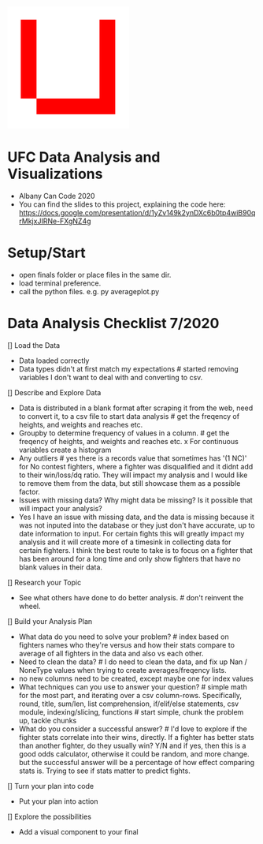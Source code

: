 ![](https://github.com/calvinmorett/img/blob/main/ufc.gif)

# UFC Data Analysis and Visualizations
- Albany Can Code 2020
- You can find the slides to this project, explaining the code here: https://docs.google.com/presentation/d/1yZv149k2ynDXc6b0tp4wiB90qrMkjxJIRNe-FXgNZ4g

# Setup/Start
- open finals folder or place files in the same dir.
- load terminal preference.
- call the python files. e.g. py averageplot.py

# Data Analysis Checklist 7/2020
[] Load the Data
- Data loaded correctly
- Data types didn't at first match my expectations # started removing variables I don't want to deal with and converting to csv.

[] Describe and Explore Data
- Data is distributed in a blank format after scraping it from the web, need to convert it, 
to a csv file to start data analysis # get the freqency of heights, and weights and reaches etc.
- Groupby to determine frequency of values in a column. # get the freqency of heights, and weights and reaches etc.
x For continuous variables create a histogram
- Any outliers # yes there is a records value that sometimes has '(1 NC)' for No contest fighters, where a fighter was disqualified and it didnt add to their win/loss/dq ratio. They will impact my analysis and I would like to remove them from the data, but still showcase them as a possible factor.
- Issues with missing data? Why might data be missing? Is it possible that will impact your analysis?
- Yes I have an issue with missing data, and the data is missing because it was not inputed into the database or they just don't have accurate, up to date information to input. For certain fights this will greatly impact my analysis and it will create more of a timesink in collecting data for certain fighters. I think the best route to take is to focus on a fighter that has been around for a long time and only show fighters that have no blank values in their data.

[] Research your Topic
- See what others have done to do better analysis. # don't reinvent the wheel.

[] Build your Analysis Plan
- What data do you need to solve your problem? # index based on fighters names who they're versus and how their stats compare to average of
all fighters in the data and also vs each other.
- Need to clean the data? # I do need to clean the data, and fix up Nan / NoneType values when trying to create averages/freqency lists.
- no new columns need to be created, except maybe one for index values
- What techniques can you use to answer your question? # simple math for the most part, and iterating over a csv column-rows. Specifically, round, title, sum/len, list comprehension, if/elif/else statements, csv module, indexing/slicing, functions # start simple, chunk the problem up, tackle chunks
- What do you consider a successful answer? # I'd love to explore if the fighter stats correlate into their wins, directly.  If a fighter has better stats than another fighter, do they usually win? Y/N and if yes, then this is a good odds calculator, otherwise it could be random, and more change. but the successful answer will be a percentage of how effect comparing stats is. Trying to see if stats matter to predict fights.

[] Turn your plan into code
- Put your plan into action

[] Explore the possibilities
- Add a visual component to your final
